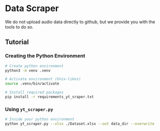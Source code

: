 # Data Scraper

We do not upload audio data directly to github, but we provide you with the tools to do so.

## Tutorial

### Creating the Python Environment

```sh
# Create python environment
python3 -m venv .venv

# Activate environment (Unix-likes)
source .venv/bin/activate

# Install required packages
pip install -r requirements_yt_sraper.txt
```

### Using `yt_scraper.py`

```sh
# Inside your python environment
python yt_scraper.py --xlsx ./Dataset.xlsx --out data_dir --overwrite
```

